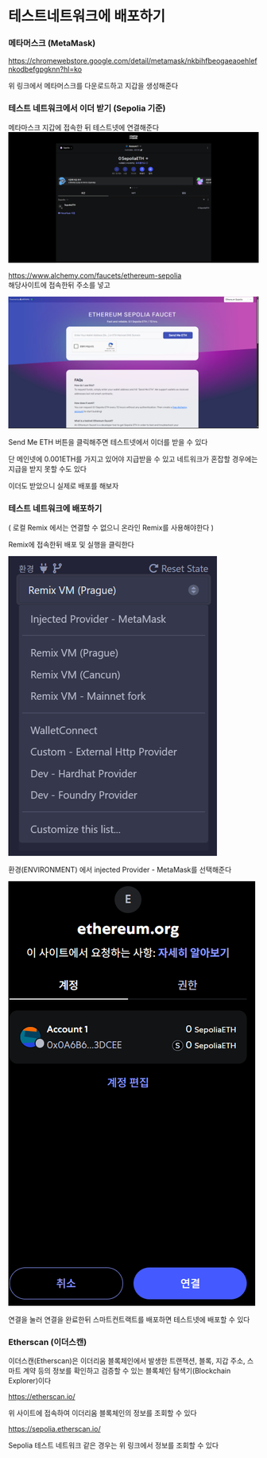 # 테스트네트워크에 배포하기
### 메타머스크 (MetaMask)
https://chromewebstore.google.com/detail/metamask/nkbihfbeogaeaoehlefnkodbefgpgknn?hl=ko

위 링크에서 메타머스크를 다운로드하고 지갑을 생성해준다

### 테스트 네트워크에서 이더 받기 (Sepolia 기준)

메타마스크 지갑에 접속한 뒤 테스트넷에 연결해준다
![alt text](../Images/testNetwork.png)

https://www.alchemy.com/faucets/ethereum-sepolia<br>
해당사이트에 접속한뒤 주소를 넣고 

![alt text](../Images/testNetwork_1.png)

Send Me ETH 버튼을 클릭해주면 테스트넷에서 이더를 받을 수 있다 

단 메인넷에 0.001ETH를 가지고 있어야 지급받을 수 있고 네트워크가 혼잡할 경우에는 지급을 받지 못할 수도 있다

이더도 받았으니 실제로 배포를 해보자

### 테스트 네트워크에 배포하기

( 로컬 Remix 에서는 연결할 수 없으니 온라인 Remix를 사용해야한다 )

Remix에 접속한뒤 배포 및 실행을 클릭한다

![alt text](../Images/testNetwork_3.png)

환경(ENVIRONMENT) 에서 injected Provider - MetaMask를 선택해준다

![alt text](../Images/testNetwork_2.png)

연결을 눌러 연결을 완료한뒤 스마트컨트랙트를 배포하면 
테스트넷에 배포할 수 있다
### Etherscan (이더스캔)

이더스캔(Etherscan)은 이더리움 블록체인에서 발생한 트랜잭션, 블록, 지갑 주소, 스마트 계약 등의 정보를 확인하고 검증할 수 있는 블록체인 탐색기(Blockchain Explorer)이다

https://etherscan.io/

위 사이트에 접속하여 이더리움 블록체인의 정보를 조회할 수 있다

https://sepolia.etherscan.io/

Sepolia 테스트 네트워크 같은 경우는 위 링크에서 정보를 조회할 수 있다